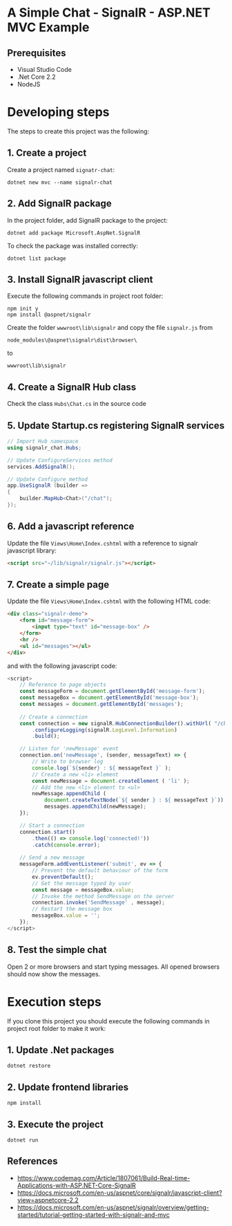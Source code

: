 # A Simple Chat - SignalR - ASP.NET MVC Example

## Prerequisites
- Visual Studio Code
- .Net Core 2.2
- NodeJS

# Developing steps
The steps to create this project was the following:

## 1. Create a project
Create a project named `signatr-chat`:

    dotnet new mvc --name signalr-chat

## 2. Add SignalR package
In the project folder, add SignalR package to the project:

    dotnet add package Microsoft.AspNet.SignalR

To check the package was installed correctly:

    dotnet list package

## 3. Install SignalR javascript client

Execute the following commands in project root folder:

    npm init y
    npm install @aspnet/signalr

Create the folder `wwwroot\lib\signalr` and copy the file `signalr.js` from 

    node_modules\@aspnet\signalr\dist\browser\
to

    wwwroot\lib\signalr


## 4. Create a SignalR Hub class
Check the class `Hubs\Chat.cs` in the source code

## 5. Update Startup.cs registering SignalR services

```csharp
// Import Hub namespace
using signalr_chat.Hubs;

// Update ConfigureServices method
services.AddSignalR();

// Update Configure method
app.UseSignalR (builder =>
{
    builder.MapHub<Chat>("/chat");
});
```

## 6. Add a javascript reference 

Update the file `Views\Home\Index.cshtml` with a reference to signalr javascript library:

```html
<script src="~/lib/signalr/signalr.js"></script>
```

## 7. Create a simple page

Update the file `Views\Home\Index.cshtml` with the following HTML code:

```html
<div class="signalr-demo">
    <form id="message-form">
        <input type="text" id="message-box" />
    </form>
    <hr />
    <ul id="messages"></ul>
</div>
```

and with the following javascript code:

```javascript
<script>
    // Reference to page objects
    const messageForm = document.getElementById('message-form');
    const messageBox = document.getElementById('message-box');
    const messages = document.getElementById('messages');
    
    // Create a connection
    const connection = new signalR.HubConnectionBuilder().withUrl( "/chat" )
        .configureLogging(signalR.LogLevel.Information)
        .build();

    // Listen for 'newMessage' event
    connection.on('newMessage', (sender, messageText) => {
        // Write to browser log
        console.log(`${sender} : ${ messageText }` );
        // Create a new <li> element
        const newMessage = document.createElement ( 'li' );
        // Add the new <li> element to <ul>
        newMessage.appendChild (
            document.createTextNode(`${ sender } : ${ messageText }`));
            messages.appendChild(newMessage);
    });

    // Start a connection
    connection.start()
        .then(() => console.log('connected!'))
        .catch(console.error);
    
    // Send a new message
    messageForm.addEventListener('submit', ev => {
        // Prevent the default behaviour of the form
        ev.preventDefault();
        // Get the message typed by user
        const message = messageBox.value;
        // Invoke the method SendMessage on the server
        connection.invoke('SendMessage' , message);
        // Restart the message box
        messageBox.value = '';
    });
</script>
```

## 8. Test the simple chat

Open 2 or more browsers and start typing messages. All opened browsers should now show the messages.

# Execution steps

If you clone this project you should execute the following commands in project root folder to make it work:

## 1. Update .Net packages

    dotnet restore

## 2. Update frontend libraries

    npm install

## 3. Execute the project

    dotnet run


## References

- https://www.codemag.com/Article/1807061/Build-Real-time-Applications-with-ASP.NET-Core-SignalR
- https://docs.microsoft.com/en-us/aspnet/core/signalr/javascript-client?view=aspnetcore-2.2
- https://docs.microsoft.com/en-us/aspnet/signalr/overview/getting-started/tutorial-getting-started-with-signalr-and-mvc